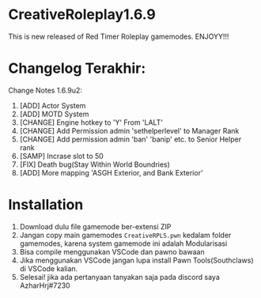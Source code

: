 # CreativeRoleplay1.6.9
This is new released of Red Timer Roleplay gamemodes. ENJOYY!!!

# Changelog Terakhir:
Change Notes 1.6.9u2:
1. [ADD] Actor System
2. [ADD] MOTD System
3. [CHANGE] Engine hotkey to 'Y' From 'LALT'
4. [CHANGE] Add Permission admin 'sethelperlevel' to Manager Rank
5. [CHANGE] Add permission admin 'ban' 'banip' etc. to Senior Helper rank
6. [SAMP] Incrase slot to 50
7. [FIX] Death bug(Stay Within World Boundries)
8. [ADD] More mapping 'ASGH Exterior, and Bank Exterior'

# Installation
1. Download dulu file gamemode ber-extensi ZIP
2. Jangan copy main gamemodes `CreativeRPLS.pwn` kedalam folder gamemodes, karena system gamemode ini adalah Modularisasi
3. Bisa compile menggunakan VSCode dan pawno bawaan
4. Jika menggunakan VSCode jangan lupa install Pawn Tools(Southclaws) di VSCode kalian.
5. Selesai! jika ada pertanyaan tanyakan saja pada discord saya AzharHrj#7230
